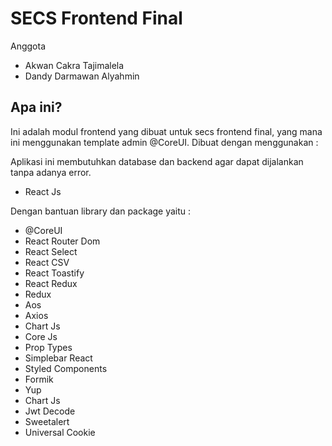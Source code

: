 # SECS Frontend Final

Anggota

<ul>
  <li>Akwan Cakra Tajimalela</li>
  <li>Dandy Darmawan Alyahmin</li>
</ul>

## Apa ini?

Ini adalah modul frontend yang dibuat untuk secs frontend final, yang mana ini menggunakan template admin @CoreUI.
Dibuat dengan menggunakan :

Aplikasi ini membutuhkan database dan backend agar dapat dijalankan tanpa adanya error.

<ul>
  <li>React Js</li>
</ul>

Dengan bantuan library dan package yaitu :

<ul>
  <li>@CoreUI</li>
  <li>React Router Dom</li>
  <li>React Select</li>
  <li>React CSV</li>
  <li>React Toastify</li>
  <li>React Redux</li>
  <li>Redux</li>
  <li>Aos</li>
  <li>Axios</li>
  <li>Chart Js</li>
  <li>Core Js</li>
  <li>Prop Types</li>
  <li>Simplebar React</li>
  <li>Styled Components</li>
  <li>Formik</li>
  <li>Yup</li>
  <li>Chart Js</li>
  <li>Jwt Decode</li>
  <li>Sweetalert</li>
  <li>Universal Cookie</li>
</ul>
